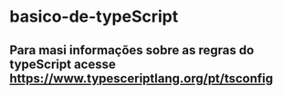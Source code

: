 # basico-de-typeScript
## Para masi informações sobre as regras do typeScript acesse https://www.typesceriptlang.org/pt/tsconfig
